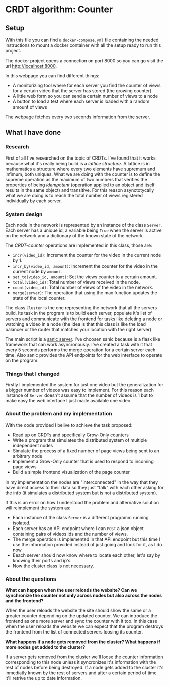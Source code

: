 # CRDT algorithm: Counter

## Setup

With this file you can find a `docker-compose.yml` file containing the
needed instructions to mount a docker container with all the setup ready
to run this project.

The docker project opens a connection on port 8000 so you can go visit
the url [http://localhost:8000](http://localhost:8000). 

In this webpage you can find different things:

- A monitorizing tool where for each server you find the counter of
  views for a certain video that the server has stored (the growing counter).
- A little web form so you can send a certain number of views to a node
- A button to load a test where each server is loaded with a random amount of views

The webpage fetches every two seconds information from the server.

## What I have done

### Research

First of all I've researched on the topic of CRDTs. I've found that it
works because what it's really being build is a _lattice structure_.
A lattice is in mathematics a structure where every two elements have
supremum and infimum, both uniques. What we are doing with the counter
is to define the supreme operation as the maximum of two numbers that
verifies the properties of being _idempotent_ (operation applied to an
object and itself results in the same object) and transitive. For this
reason asynctotycally what we are doing is to reach the total number
of views registered individually by each server.

### System design

Each node in the network is represented by an instance of the class
`Server`.  Each server has a unique id, a variable being `True` when
the server is active on the network and a dictionary of the known
state of the network.

The _CRDT-counter_ operations are implemented in this class, those are:

- `incr(video_id)`: Increment the counter for the video in the current node by 1.
- `incr_by(video_id, amount)`: Increment the counter for the video in
  the current node by `amount`.
- `set_to(video_id, amount)`: Set the views counter to a certain amount.
- `total(video_id)`: Total number of views received in the node.
- `count(video_id)`: Total number of views of the video in the network.
- `merge(server)`: The operation that using the max function updates
  the state of the local counter.

The class `Cluster` is the one representing the network that all the
servers build. Its task in the program is to build each server,
populate it's list of servers and communicate with the frontend for
tasks like deleting a node or watching a video in a node (the idea is
that this class is like the load balancer or the router that matches
your location with the right server).

The main script is a [sanic
server](https://github.com/huge-success/sanic). I've choosen sanic
because is a flask like framework that can work asyncronously. I've
created a task with it that every 5 seconds performs the merge
operation for a certain server each time. Also sanic provides the API
endpoints for the web interface to operate on the program.

### Things that I changed

Firstly I implemented the system for just one video but the
generalization for a bigger number of videos was easy to implement.
For this reason each instance of `Server` doesn't assume that the number of videos
is 1 but to make easy the web interface I just made available one
video.

### About the problem and my implementation

With the code provided I belive to achieve the task proposed:

- Read up on CRDTs and specifically Grow-Only counters
- Write a program that simulates the distributed system of multiple independent nodes
- Simulate the process of a fixed number of page views being sent to an arbitrary node
- Implement a Grow-Only counter that is used to respond to incoming page views
- Build a simple frontend visualization of the page counter

In my implementation the nodes are "interconnected" in the way that
they have direct access to their data so they just "talk" with each
other asking for the info (it simulates a distributed system but is
not a distributed system).

If this is an error on how I understood the problem and alternative
solution will reimplement the system as:

- Each instance of the class `Server` is a different programm running
  isolated.
- Each server has an API endpoint where I can `POST` a json object
  containing pairs of videos ids and the number of views.
- The merge operation is implemented in that API endpoint but this
  time I use the information provided instead of just going and look
  for it, as I do now.
- Eeach server should now know where to locate each other, let's say
  by knowing their ports and ip's.
- Now the cluster class is not necessary.

### About the questions

**What can happen when the user reloads the website? Can we synchronize the counter
not only across nodes but also across the nodes and the frontend?**

When the user reloads the website the site should show the same or a
greater counter depending on the updated counter. We can introduce the
frontend as one more server and sync the counter with it too. In this
case when the user reloads the website we can expect that the program
destroys the frontend from the list of connected servers loosing its
counter.

**What happens if a node gets removed from the cluster? What happens if more nodes
get added to the cluster?**

If a server gets removed from the cluster we'll loose the counter
information corresponding to this node unless it syncronizes it's
information with the rest of nodes before being destroyed.  If a node
gets added to the cluster it's inmediatly known by the rest of servers
and after a certain period of time it'll retrive the up to date
information.
